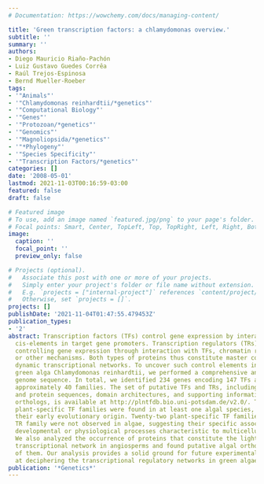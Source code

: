 ```yaml
---
# Documentation: https://wowchemy.com/docs/managing-content/

title: 'Green transcription factors: a chlamydomonas overview.'
subtitle: ''
summary: ''
authors:
- Diego Mauricio Riaño-Pachón
- Luiz Gustavo Guedes Corrêa
- Raúl Trejos-Espinosa
- Bernd Mueller-Roeber
tags:
- '"Animals"'
- '"Chlamydomonas reinhardtii/*genetics"'
- '"Computational Biology"'
- '"Genes"'
- '"Protozoan/*genetics"'
- '"Genomics"'
- '"Magnoliopsida/*genetics"'
- '"*Phylogeny"'
- '"Species Specificity"'
- '"Transcription Factors/*genetics"'
categories: []
date: '2008-05-01'
lastmod: 2021-11-03T00:16:59-03:00
featured: false
draft: false

# Featured image
# To use, add an image named `featured.jpg/png` to your page's folder.
# Focal points: Smart, Center, TopLeft, Top, TopRight, Left, Right, BottomLeft, Bottom, BottomRight.
image:
  caption: ''
  focal_point: ''
  preview_only: false

# Projects (optional).
#   Associate this post with one or more of your projects.
#   Simply enter your project's folder or file name without extension.
#   E.g. `projects = ["internal-project"]` references `content/project/deep-learning/index.md`.
#   Otherwise, set `projects = []`.
projects: []
publishDate: '2021-11-04T01:47:55.479453Z'
publication_types:
- '2'
abstract: Transcription factors (TFs) control gene expression by interacting with
  cis-elements in target gene promoters. Transcription regulators (TRs) assist in
  controlling gene expression through interaction with TFs, chromatin remodeling,
  or other mechanisms. Both types of proteins thus constitute master controllers of
  dynamic transcriptional networks. To uncover such control elements in the photosynthetic
  green alga Chlamydomonas reinhardtii, we performed a comprehensive analysis of its
  genome sequence. In total, we identified 234 genes encoding 147 TFs and 87 TRs of
  approximately 40 families. The set of putative TFs and TRs, including their transcript
  and protein sequences, domain architectures, and supporting information about putative
  orthologs, is available at http://plntfdb.bio.uni-potsdam.de/v2.0/. Twelve of 34
  plant-specific TF families were found in at least one algal species, indicating
  their early evolutionary origin. Twenty-two plant-specific TF families and one plant-specific
  TR family were not observed in algae, suggesting their specific association with
  developmental or physiological processes characteristic to multicellular plants.
  We also analyzed the occurrence of proteins that constitute the light-regulated
  transcriptional network in angiosperms and found putative algal orthologs for most
  of them. Our analysis provides a solid ground for future experimental studies aiming
  at deciphering the transcriptional regulatory networks in green algae.
publication: '*Genetics*'
---
```

